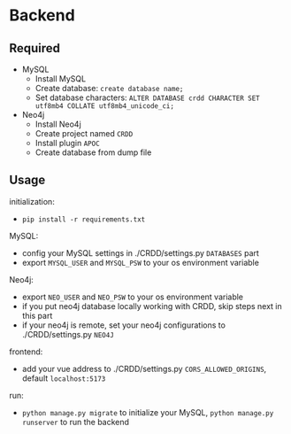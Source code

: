 # Backend

## Required

- MySQL
  - Install MySQL
  - Create database: `create database name;`
  - Set database characters: `ALTER DATABASE crdd CHARACTER SET utf8mb4 COLLATE utf8mb4_unicode_ci;`
- Neo4j
  - Install Neo4j
  - Create project named `CRDD`
  - Install plugin `APOC`
  - Create database from dump file

## Usage

initialization:

- `pip install -r requirements.txt`

MySQL:

- config your MySQL settings in ./CRDD/settings.py `DATABASES` part
- export `MYSQL_USER` and `MYSQL_PSW` to your os environment variable

Neo4j:

- export `NEO_USER` and `NEO_PSW` to your os environment variable
- if you put neo4j database locally working with CRDD, skip steps next in this part
- if your neo4j is remote, set your neo4j configurations to ./CRDD/settings.py `NEO4J`

frontend:

- add your vue address to ./CRDD/settings.py `CORS_ALLOWED_ORIGINS`, default `localhost:5173`

run:

- `python manage.py migrate` to initialize your MySQL, `python manage.py runserver` to run the backend

